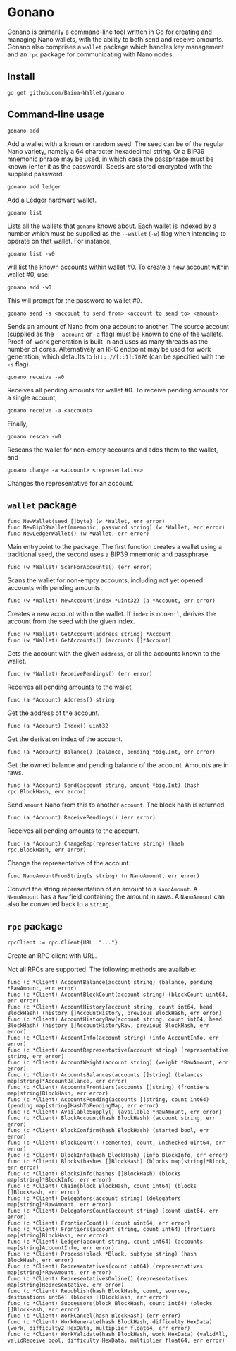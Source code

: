 Gonano
======

Gonano is primarily a command-line tool written in Go for creating and managing Nano wallets, with the ability to both send and receive amounts. Gonano also comprises a `wallet` package which handles key management and an `rpc` package for communicating with Nano nodes.

Install
-------

    go get github.com/Baina-Wallet/gonano

Command-line usage
------------------

    gonano add

Add a wallet with a known or random seed. The seed can be of the regular Nano variety, namely a 64 character hexadecimal string. Or a BIP39 mnemonic phrase may be used, in which case the passphrase must be known (enter it as the password). Seeds are stored encrypted with the supplied password.

    gonano add ledger

Add a Ledger hardware wallet.

    gonano list

Lists all the wallets that `gonano` knows about. Each wallet is indexed by a number which must be supplied as the `--wallet` (`-w`) flag when intending to operate on that wallet. For instance,

    gonano list -w0

will list the known accounts within wallet #0. To create a new account within wallet #0, use:

    gonano add -w0

This will prompt for the password to wallet #0.

    gonano send -a <account to send from> <account to send to> <amount>

Sends an amount of Nano from one account to another. The source account (supplied as the `--account` or `-a` flag) must be known to one of the wallets. Proof-of-work generation is built-in and uses as many threads as the number of cores. Alternatively an RPC endpoint may be used for work generation, which defaults to `http://[::1]:7076` (can be specified with the `-s` flag).

    gonano receive -w0

Receives all pending amounts for wallet #0. To receive pending amounts for a single account,

    gonano receive -a <account>

Finally,

    gonano rescan -w0

Rescans the wallet for non-empty accounts and adds them to the wallet, and

    gonano change -a <account> <representative>

Changes the representative for an account.

`wallet` package
----------------

    func NewWallet(seed []byte) (w *Wallet, err error)
    func NewBip39Wallet(mnemonic, password string) (w *Wallet, err error)
    func NewLedgerWallet() (w *Wallet, err error)

Main entrypoint to the package. The first function creates a wallet using a traditional seed, the second uses a BIP39 mnemonic and passphrase.

    func (w *Wallet) ScanForAccounts() (err error)

Scans the wallet for non-empty accounts, including not yet opened accounts with pending amounts.

    func (w *Wallet) NewAccount(index *uint32) (a *Account, err error)

Creates a new account within the wallet. If `index` is non-`nil`, derives the account from the seed with the given index.

    func (w *Wallet) GetAccount(address string) *Account
    func (w *Wallet) GetAccounts() (accounts []*Account)

Gets the account with the given `address`, or all the accounts known to the wallet.

    func (w *Wallet) ReceivePendings() (err error)

Receives all pending amounts to the wallet.

    func (a *Account) Address() string

Get the address of the account.

    func (a *Account) Index() uint32

Get the derivation index of the account.

    func (a *Account) Balance() (balance, pending *big.Int, err error)

Get the owned balance and pending balance of the account. Amounts are in raws.

    func (a *Account) Send(account string, amount *big.Int) (hash rpc.BlockHash, err error)

Send `amount` Nano from this to another `account`. The block hash is returned.

    func (a *Account) ReceivePendings() (err error)

Receives all pending amounts to the account.

    func (a *Account) ChangeRep(representative string) (hash rpc.BlockHash, err error)

Change the representative of the account.

    func NanoAmountFromString(s string) (n NanoAmount, err error)

Convert the string representation of an amount to a `NanoAmount`. A `NanoAmount` has a `Raw` field containing the amount in raws. A `NanoAmount` can also be converted back to a `string`.

`rpc` package
-------------

    rpcClient := rpc.Client{URL: "..."}

Create an RPC client with URL.

Not all RPCs are supported. The following methods are available:

    func (c *Client) AccountBalance(account string) (balance, pending *RawAmount, err error)
    func (c *Client) AccountBlockCount(account string) (blockCount uint64, err error)
    func (c *Client) AccountHistory(account string, count int64, head BlockHash) (history []AccountHistory, previous BlockHash, err error)
    func (c *Client) AccountHistoryRaw(account string, count int64, head BlockHash) (history []AccountHistoryRaw, previous BlockHash, err error)
    func (c *Client) AccountInfo(account string) (info AccountInfo, err error)
    func (c *Client) AccountRepresentative(account string) (representative string, err error)
    func (c *Client) AccountWeight(account string) (weight *RawAmount, err error)
    func (c *Client) AccountsBalances(accounts []string) (balances map[string]*AccountBalance, err error)
    func (c *Client) AccountsFrontiers(accounts []string) (frontiers map[string]BlockHash, err error)
    func (c *Client) AccountsPending(accounts []string, count int64) (pending map[string]HashToPendingMap, err error)
    func (c *Client) AvailableSupply() (available *RawAmount, err error)
    func (c *Client) BlockAccount(hash BlockHash) (account string, err error)
    func (c *Client) BlockConfirm(hash BlockHash) (started bool, err error)
    func (c *Client) BlockCount() (cemented, count, unchecked uint64, err error)
    func (c *Client) BlockInfo(hash BlockHash) (info BlockInfo, err error)
    func (c *Client) Blocks(hashes []BlockHash) (blocks map[string]*Block, err error)
    func (c *Client) BlocksInfo(hashes []BlockHash) (blocks map[string]*BlockInfo, err error)
    func (c *Client) Chain(block BlockHash, count int64) (blocks []BlockHash, err error)
    func (c *Client) Delegators(account string) (delegators map[string]*RawAmount, err error)
    func (c *Client) DelegatorsCount(account string) (count uint64, err error)
    func (c *Client) FrontierCount() (count uint64, err error)
    func (c *Client) Frontiers(account string, count int64) (frontiers map[string]BlockHash, err error)
    func (c *Client) Ledger(account string, count int64) (accounts map[string]AccountInfo, err error)
    func (c *Client) Process(block *Block, subtype string) (hash BlockHash, err error)
    func (c *Client) Representatives(count int64) (representatives map[string]*RawAmount, err error)
    func (c *Client) RepresentativesOnline() (representatives map[string]Representative, err error)
    func (c *Client) Republish(hash BlockHash, count, sources, destinations int64) (blocks []BlockHash, err error)
    func (c *Client) Successors(block BlockHash, count int64) (blocks []BlockHash, err error)
    func (c *Client) WorkCancel(hash BlockHash) (err error)
    func (c *Client) WorkGenerate(hash BlockHash, difficulty HexData) (work, difficulty2 HexData, multiplier float64, err error)
    func (c *Client) WorkValidate(hash BlockHash, work HexData) (validAll, validReceive bool, difficulty HexData, multiplier float64, err error)
